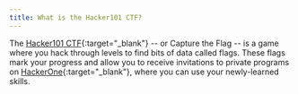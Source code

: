 ```yaml
---
title: What is the Hacker101 CTF?
---
```


The [Hacker101 CTF](https://ctf.hacker101.com/){:target="_blank"} -- or Capture the Flag -- is a game where you hack through levels to find bits of data called flags.  These flags mark your progress and allow you to receive invitations to private programs on [HackerOne](https://www.hackerone.com/){:target="_blank"}, where you can use your newly-learned skills.
